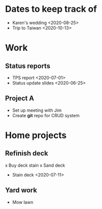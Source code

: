 # Dates to keep track of
- Karen's wedding <2020-08-25>
- Trip to Taiwan <2020-10-13>
# Work
## Status reports
- TPS report <2020-07-01>
- Status update slides <2020-06-25>
## Project A
- Set up meeting with Jim
- Create **git** repo for CRUD system
# Home projects
## Refinish deck
x Buy deck stain
x Sand deck
- Stain deck <2020-07-11>
## Yard work
- Mow lawn


